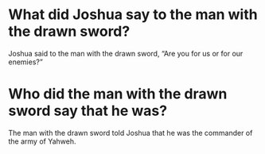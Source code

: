 # What did Joshua say to the man with the drawn sword?

Joshua said to the man with the drawn sword, “Are you for us or for our enemies?”

# Who did the man with the drawn sword say that he was?

The man with the drawn sword told Joshua that he was the commander of the army of Yahweh.
